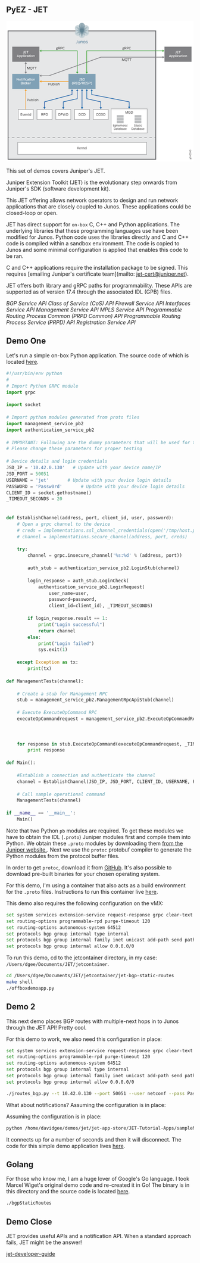 ## PyEZ - JET

![jet](./assets/jet.png)

This set of demos covers Juniper's JET.

Juniper Extension Toolkit (JET) is the evolutionary step onwards from Juniper's SDK (software development kit).

This JET offering allows network operators to design and run network applications that are closely coupled to Junos. These applications could be closed-loop or open.

JET has direct support for `on-box` C, C++ and Python applications. The underlying libraries that these programming languages use have been modified for Junos. Python code uses the libraries directly and C and C++ code is compiled within a sandbox environment. The code is copied to Junos and some minimal configuration is applied that enables this code to be ran. 

C and C++ applications require the installation package to be signed. This requires [emailing Juniper's certificate team](mailto: jet-cert@juniper.net).

JET offers both library and gRPC paths for programmability. These APIs are supported as of version 17.4 through the associated IDL (GPB) files.

*BGP Service API*
*Class of Service (CoS) API*
*Firewall Service API*
*Interfaces Service API*
*Management Service API*
*MPLS Service API*
*Programmable Routing Process Common (PRPD Common) API*
*Programmable Routing Process Service (PRPD) API*
*Registration Service API*

## Demo One

Let's run a simple on-box Python application. The source code of which is located [here](https://github.com/Juniper/jet-app-store/tree/master/JET-Tutorial-Apps).

```python
#!/usr/bin/env python
#
# Import Python GRPC module
import grpc

import socket

# Import python modules generated from proto files
import management_service_pb2
import authentication_service_pb2

# IMPORTANT: Following are the dummy parameters that will be used for testing
# Please change these parameters for proper testing

# Device details and login credentials
JSD_IP = '10.42.0.130'   # Update with your device name/IP
JSD_PORT = 50051
USERNAME = 'jet'       # Update with your device login details
PASSWORD = 'Passw0rd'       # Update with your device login details
CLIENT_ID = socket.gethostname()
_TIMEOUT_SECONDS = 20


def EstablishChannel(address, port, client_id, user, password):
    # Open a grpc channel to the device
    # creds = implementations.ssl_channel_credentials(open('/tmp/host.pem').read(), None, None)
    # channel = implementations.secure_channel(address, port, creds)

    try:
        channel = grpc.insecure_channel('%s:%d' % (address, port))

        auth_stub = authentication_service_pb2.LoginStub(channel)

        login_response = auth_stub.LoginCheck(
            authentication_service_pb2.LoginRequest(
                user_name=user,
                password=password,
                client_id=client_id), _TIMEOUT_SECONDS)

        if login_response.result == 1:
            print("Login successful")
            return channel
        else:
            print("Login failed")
            sys.exit(1)

    except Exception as tx:
        print(tx)

def ManagementTests(channel):

    # Create a stub for Management RPC
    stub = management_service_pb2.ManagementRpcApiStub(channel)

    # Execute ExecuteOpCommand RPC
    executeOpCommandrequest = management_service_pb2.ExecuteOpCommandRequest(cli_command="show system uptime",
                                                                             out_format=management_service_pb2.OPERATION_FORMAT_CLI,
                                                                             request_id=1000)

    for response in stub.ExecuteOpCommand(executeOpCommandrequest, _TIMEOUT_SECONDS):
        print response

def Main():

    #Establish a connection and authenticate the channel
    channel = EstablishChannel(JSD_IP, JSD_PORT, CLIENT_ID, USERNAME, PASSWORD)

    # Call sample operational command
    ManagementTests(channel)

if __name__ == '__main__':
    Main()
```

Note that two Python `pb` modules are required. To get these modules we have to obtain the IDL (`.proto`) Juniper modules first and compile them into Python. We obtain these `.proto` modules by downloading them [from the Juniper website.](https://www.juniper.net/support/downloads/?p=jet). Next we use the `protoc` protobuf compiler to generate the Python modules from the protocol buffer files.

In order to get `protoc`, download it from [GitHub](https://github.com/google/protobuf.git). It's also possible to download pre-built binaries for your chosen operating system.

For this demo, I'm using a container that also acts as a build environment for the `.proto` files. Instructions to run this container live [here](https://github.com/mwiget/jet-bgp-static-routes).

This demo also requires the following configuration on the vMX:

```bash
set system services extension-service request-response grpc clear-text port 50051
set routing-options programmable-rpd purge-timeout 120
set routing-options autonomous-system 64512
set protocols bgp group internal type internal
set protocols bgp group internal family inet unicast add-path send path-count 6
set protocols bgp group internal allow 0.0.0.0/0
```

To run this demo, cd to the jetcontainer directory, in my case: `/Users/dgee/Documents/JET/jetcontainer`.

```bash
cd /Users/dgee/Documents/JET/jetcontainer/jet-bgp-static-routes
make shell
./offboxdemoapp.py
```


## Demo 2

This next demo places BGP routes with multiple-next hops in to Junos through the JET API! Pretty cool.

For this demo to work, we also need this configuration in place:

```bash
set system services extension-service request-response grpc clear-text port 50051
set routing-options programmable-rpd purge-timeout 120
set routing-options autonomous-system 64512
set protocols bgp group internal type internal
set protocols bgp group internal family inet unicast add-path send path-count 6
set protocols bgp group internal allow 0.0.0.0/0
```

```bash
./jroutes_bgp.py --t 10.42.0.130 --port 50051 --user netconf --pass Passw0rd
```

What about notifications? Assuming the configuration is in place:

Assuming the configuration is in place:

```bash
python /home/davidgee/demos/jet/jet-app-store/JET-Tutorial-Apps/sampleNotifierApp.py
```

It connects up for a number of seconds and then it will disconnect.
The code for this simple demo application lives [here](https://github.com/Juniper/jet-app-store/blob/master/JET-Tutorial-Apps/sampleNotifierApp.py).

## Golang

For those who know me, I am a huge lover of Google's Go language. I took Marcel Wiget's original demo code and re-created it in Go! The binary is in this directory and the source code is located [here](https://github.com/DavidJohnGee/go-jet-demo-app).

```bash
./bgpStaticRoutes
```

## Demo Close

JET provides useful APIs and a notification API. When a standard approach fails, JET might be the answer!

[jet-developer-guide](https://www.juniper.net/documentation/en_US/jet17.4/information-products/pathway-pages/jet-developer-guide.html)
